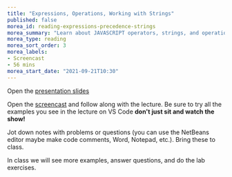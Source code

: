 ```yaml
---
title: "Expressions, Operations, Working with Strings"
published: false
morea_id: reading-expressions-precedence-strings
morea_summary: "Learn about JAVASCRIPT operators, strings, and operation precedence."
morea_type: reading
morea_sort_order: 3
morea_labels:
- Screencast 
- 56 mins
morea_start_date: "2021-09-21T10:30"
---
```


Open the [presentation slides](ITM352_expressions_operators.pptx)

Open the [screencast](http://youtu.be/gBu0BG9drBI) and follow along with the lecture. Be sure to try all the examples you see in the lecture on VS Code **don't just sit and watch the show!**

Jot down notes with problems or questions (you can use the NetBeans editor maybe make code comments, Word, Notepad, etc.). Bring these to class.

In class we will see more examples, answer questions, and do the lab exercises. 